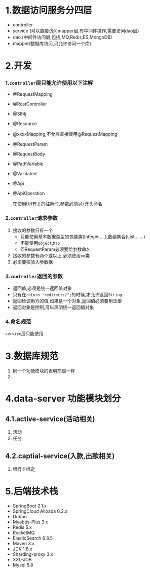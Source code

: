 # 1.数据访问服务分四层

* controller
* service (可以直接访问mapper层,有中间件操作,需要访问dao层)
* dao (中间件访问层,包括,MQ,Redis,ES,MongoDB)
* mapper(数据库访问,只允许访问一个库)



# 2.开发

### 1.`controller`层只能允许使用以下注解

* @RequestMapping

* @RestController

* @Slf4j

* @Resource

* @xxxxMapping,不允許直接使用@RequestMapping

* @RequestParam

* @RequestBody

* @PathVariable

* @Validated

* @Api

* @ApiOperation

	在使用Url有关的注解时,参数必须以`/`开头命名

### 2.`controller`请求参数

1. 接收的参数只有一个
	* 只能使用基本数据类型的包装类(Integer.....),数组集合(List.......)
	* 不能使用`Object`,`Map`
	* @RequestParam必须要给参数命名
2. 接收的参数有两个或以上,必须使用`vo`类
3. 必须要校验入参数据

### 3.`controller`返回的参数

* 返回值,必须是统一返回值对象
* 只有在`return "redirect:/";`的时候,才允许返回`String`
* 返回给调用方的值,如果是一个对象,返回值必须要用泛型
* 返回对象是控制,可以声明统一返回值对象

### 4.命名规范









`service`层只能使用



# 3.数据库规范

1. 同一个功能模块的表明前缀一样
2. 



# 4.data-server 功能模块划分

## 4.1.active-service(活动相关)

1. 活动
2. 任务

## 4.2.captial-service(入款,出款相关)

1. 银行卡绑定



# 5.后端技术栈

* SpringBoot 2.1.x
* SpringCloud Alibaba 0.2.x
* Dubbo
* Myabtis-Plus 3.x
* Redis 5.x
* RocketMQ
* ElasticSearch 6.8.5
* Maven 3.x
* JDK 1.8.x
* Sharding-proxy 3.x
* XXL-JOB
* Mysql 5.8

